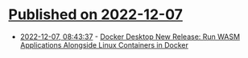 # [Published on 2022-12-07](index.md)

* [2022-12-07, 08:43:37](https://lobste.rs/s/odqzey/docker_desktop_new_release_run_wasm) - [Docker Desktop New Release: Run WASM Applications Alongside Linux Containers in Docker](https://lobste.rs/s/odqzey/docker_desktop_new_release_run_wasm)
